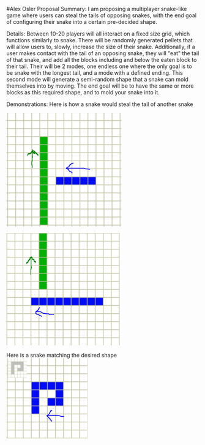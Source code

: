#Alex Osler Proposal
Summary: I am proposing a multiplayer snake-like game where users can steal the tails of opposing snakes, with the end goal of configuring their snake into a certain pre-decided shape.

Details: Between 10-20 players will all interact on a fixed size grid, which functions similarly to snake. There will be randomly generated pellets that will allow users to, slowly, increase the size of their snake. Additionally, if a user makes contact with the tail of an opposing snake, they will "eat" the tail of that snake, and add all the blocks including and below the eaten block to their tail. Their will be 2 modes, one endless one where the only goal is to be snake with the longest tail, and a mode with a defined ending. This second mode will generate a semi-random shape that a snake can mold themselves into by moving. The end goal will be to have the same or more blocks as this required shape, and to mold your snake into it.

Demonstrations:
Here is how a snake would steal the tail of another snake

![before-contact](before-contact.PNG)

![after-contact](after-contact.PNG)

Here is a snake matching the desired shape
![snake-shape](snake-shape-final.PNG)

